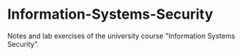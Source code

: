# Information-Systems-Security
Notes and lab exercises of the university course "Information Systems Security".
